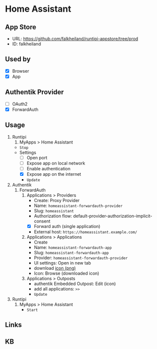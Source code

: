 # Home Assistant

## App Store

- URL: https://github.com/falkheiland/runtipi-appstore/tree/prod
- ID: falkheiland

## Used by

- [x] Browser
- [x] App

## Authentik Provider

- [ ] OAuth2
- [x] ForwardAuth

## Usage

1. Runtipi
    1. MyApps > Home Assistant
    - `Stop`
    - Settings
      - [ ] Open port
      - [ ] Expose app on local network
      - [ ] Enable authentication
      - [x] Expose app on the internet
      - `Update`
2. Authentik
    1. ForwardAuth
        1. Applications > Providers
            - Create: Proxy Provider
            - Name: `homeassistant-forwardauth-provider`
            - Slug: `homeassistant`
            - Authorization flow: default-provider-authorization-implicit-consent
            - [x] Forward auth (single application)
            - External host: `https://homeassistant.example.com/`
        2. Applications > Applications
            - Create
            - Name: `homeassistant-forwardauth-app`
            - Slug: `homeassistant-forwardauth-app`
            - Provider: `homeassistant-forwardauth-provider`
            - UI settings: Open in new tab
            - download [icon (png)](https://selfh.st/icons/)
            - Icon: Browse (downloaded icon)
        3. Applications > Outposts
            - authentik Embedded Outpost: Edit (icon)
            - add all applications: `>>`
            - `Update`
3. Runtipi
    1. MyApps > Home Assistant
        - `Start`

## Links

## KB
